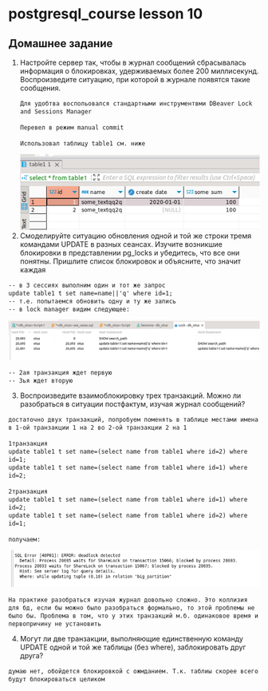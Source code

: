 # postgresql_course lesson 10
## Домашнее задание

 1. Настройте сервер так, чтобы в журнал сообщений сбрасывалась информация о блокировках, удерживаемых более 200 миллисекунд. Воспроизведите ситуацию, при которой в журнале появятся такие сообщения.
    ```
    Для удобтва воспольовался стандартными инструментвми DBeaver Lock and Sessions Manager

    Перевел в режим manual commit 

    Использовал таблицу table1 см. ниже
    ```
    ![Alt text](image.png)
2. Смоделируйте ситуацию обновления одной и той же строки тремя командами UPDATE в разных сеансах. Изучите возникшие блокировки в представлении pg_locks и убедитесь, что все они понятны. Пришлите список блокировок и объясните, что значит каждая
```
-- в 3 сессиях выполним один и тот же запрос
update table1 t set name=name||'q' where id=1;
-- т.е. попытаемся обновить одну и ту же запись
-- в lock manager видим следующее:  

```
![Alt text](image-1.png)
```
-- 2ая транзакция ждет первую
-- 3ья ждет вторую
```
3. Воспроизведите взаимоблокировку трех транзакций. Можно ли разобраться в ситуации постфактум, изучая журнал сообщений?
```
достаточно двух транзакций, попробуем поменять в таблице местами имена в 1-ой транзакции 1 на 2 во 2-ой транзакции 2 на 1

1транзакция
update table1 t set name=(select name from table1 where id=2) where id=1;
update table1 t set name=(select name from table1 where id=1) where id=2;

2транзакция
update table1 t set name=(select name from table1 where id=1) where id=2;
update table1 t set name=(select name from table1 where id=2) where id=1;

получаем:
```
![Alt text](image-2.png)
 ```
 На практике разобраться изучая журнал довольно сложно. Это коллизия для бд, если бы можно было разобраться формально, то этой проблемы не было бы. Проблема в том, что у этих транзакций м.б. одинаковое время и первопричину не установить
 ```
4. Могут ли две транзакции, выполняющие единственную команду UPDATE одной и той же таблицы (без where), заблокировать друг друга?
```
думаю нет, обойдется блокировкой с ожмданием. Т.к. таблиы скорее всего будут блокироваться целиком
```
